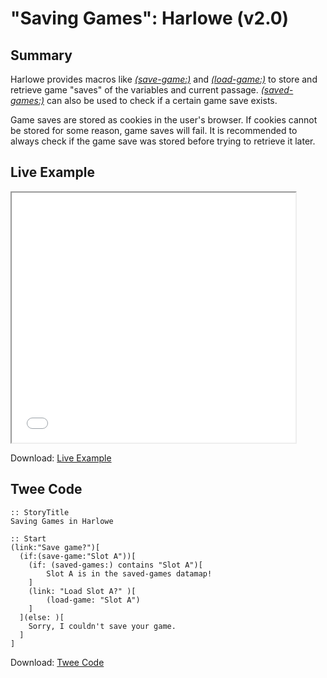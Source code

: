 # "Saving Games": Harlowe (v2.0)

## Summary

Harlowe provides macros like [*(save-game:)*](https://twine2.neocities.org/#macro_save-game) and [*(load-game:)*](https://twine2.neocities.org/#macro_load-game) to store and retrieve game "saves" of the variables and current passage. [*(saved-games:)*](https://twine2.neocities.org/#macro_saved-games) can also be used to check if a certain game save exists.

Game saves are stored as cookies in the user's browser. If cookies cannot be stored for some reason, game saves will fail. It is recommended to always check if the game save was stored before trying to retrieve it later.

## Live Example

<section>
<iframe src="harlowe_savinggames_example.html" height=400 width=90%></iframe>


Download: <a href="harlowe_savinggames_example.html" target="_blank">Live Example</a>
</section>

## Twee Code

```
:: StoryTitle
Saving Games in Harlowe

:: Start
(link:"Save game?")[
  (if:(save-game:"Slot A"))[
	(if: (saved-games:) contains "Slot A")[
		Slot A is in the saved-games datamap!
	]
	(link: "Load Slot A?" )[
  		(load-game: "Slot A")
	]
  ](else: )[
    Sorry, I couldn't save your game.
  ]
]
```

Download: <a href="harlowe_savinggames_twee.txt" target="_blank">Twee Code</a>

